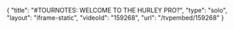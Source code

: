 {
    "title": "#TOURNOTES: WELCOME TO THE HURLEY PRO?",
    "type": "solo",
    "layout": "iframe-static",
    "videoId": "159268",
    "url": "\/tvpembed\/159268"
}